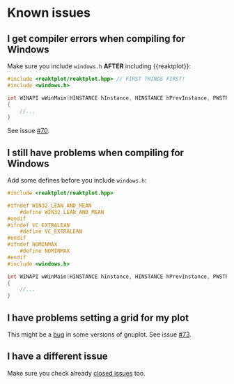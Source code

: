 # Known issues

## I get compiler errors when compiling for Windows

Make sure you include `windows.h` **AFTER** including {{reaktplot}}:

```c++
#include <reaktplot/reaktplot.hpp> // FIRST THINGS FIRST!
#include <windows.h>

int WINAPI wWinMain(HINSTANCE hInstance, HINSTANCE hPrevInstance, PWSTR pCmdLine, int CmdShow)
{
    //...
}
```

See issue [#70](https://github.com/reaktplot/reaktplot/issues/70).

## I still have problems when compiling for Windows

Add some defines before you include `windows.h`:

```c++
#include <reaktplot/reaktplot.hpp>

#ifndef WIN32_LEAN_AND_MEAN
    #define WIN32_LEAN_AND_MEAN
#endif
#ifndef VC_EXTRALEAN
    #define VC_EXTRALEAN
#endif
#ifndef NOMINMAX
    #define NOMINMAX
#endif
#include <windows.h>

int WINAPI wWinMain(HINSTANCE hInstance, HINSTANCE hPrevInstance, PWSTR pCmdLine, int CmdShow)
{
    //...
}
```

## I have problems setting a grid for my plot

This might be a [bug](https://sourceforge.net/p/gnuplot/bugs/2414/) in some versions of gnuplot. See issue [#73](https://github.com/reaktplot/reaktplot/issues/73).

## I have a different issue

Make sure you check already [closed issues](https://github.com/reaktplot/reaktplot/issues?q=is%3Aissue+is%3Aclosed) too.
